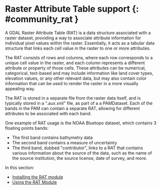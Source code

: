 # Raster Attribute Table support {: #community_rat }

A GDAL Raster Attribute Table (RAT) is a data structure associated with a raster dataset, providing a way to associate attribute information for individual pixel values within the raster. Essentially, it acts as a tabular data structure that links each cell value in the raster to one or more attributes.

The RAT consists of rows and columns, where each row corresponds to a unique cell value in the raster, and each column represents a different attribute or property of those cells. These attributes can be numerical, categorical, text-based and may include information like land cover types, elevation values, or any other relevant data, but may also contain color information that can be used to render the raster in a more visually appealing way.

The RAT is stored in a separate file from the raster data itself, and is typically stored in a ".aux.xml" file, as part of a a PAMDataset. Each of the bands in the PAM can contain a separate RAT, allowing for different attributes to be associated with each band.

One example of RAT usage is the NOAA Bluetopo dataset, which contains 3 floating points bands:

-   The first band contains bathymetry data
-   The second band contains a measure of uncertainty
-   The third band, dubbed "contributor", links to a RAT that contains various information about the source of the data, such as the name of the source institution, the source license, date of survey, and more.

In this section:

-   [Installing the RAT module](installing.md)
-   [Using the RAT Module](using.md)

